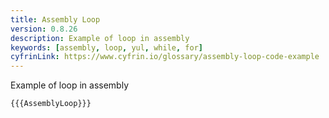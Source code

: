 ```yaml
---
title: Assembly Loop
version: 0.8.26
description: Example of loop in assembly
keywords: [assembly, loop, yul, while, for]
cyfrinLink: https://www.cyfrin.io/glossary/assembly-loop-code-example
---
```


Example of loop in assembly

```solidity
{{{AssemblyLoop}}}
```
